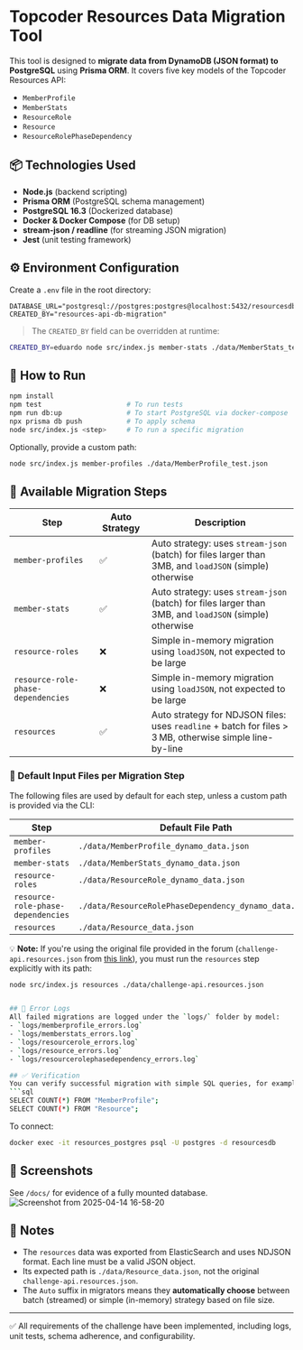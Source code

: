 # Topcoder Resources Data Migration Tool

This tool is designed to **migrate data from DynamoDB (JSON format) to PostgreSQL** using **Prisma ORM**. It covers five key models of the Topcoder Resources API:

- `MemberProfile`
- `MemberStats`
- `ResourceRole`
- `Resource`
- `ResourceRolePhaseDependency`

## 📦 Technologies Used
- **Node.js** (backend scripting)
- **Prisma ORM** (PostgreSQL schema management)
- **PostgreSQL 16.3** (Dockerized database)
- **Docker & Docker Compose** (for DB setup)
- **stream-json / readline** (for streaming JSON migration)
- **Jest** (unit testing framework)

## ⚙️ Environment Configuration
Create a `.env` file in the root directory:

```env
DATABASE_URL="postgresql://postgres:postgres@localhost:5432/resourcesdb"
CREATED_BY="resources-api-db-migration"
```

> The `CREATED_BY` field can be overridden at runtime:
```bash
CREATED_BY=eduardo node src/index.js member-stats ./data/MemberStats_test.json
```

## 🚀 How to Run
```bash
npm install
npm test                     # To run tests
npm run db:up                # To start PostgreSQL via docker-compose
npx prisma db push           # To apply schema
node src/index.js <step>     # To run a specific migration
```

Optionally, provide a custom path:
```bash
node src/index.js member-profiles ./data/MemberProfile_test.json
```

## 🧩 Available Migration Steps

| Step                                | Auto Strategy | Description                                                                                       |
|-------------------------------------|---------------|---------------------------------------------------------------------------------------------------|
| `member-profiles`                  | ✅            | Auto strategy: uses `stream-json` (batch) for files larger than 3MB, and `loadJSON` (simple) otherwise |
| `member-stats`                     | ✅            | Auto strategy: uses `stream-json` (batch) for files larger than 3MB, and `loadJSON` (simple) otherwise |
| `resource-roles`                   | ❌            | Simple in-memory migration using `loadJSON`, not expected to be large                             |
| `resource-role-phase-dependencies` | ❌            | Simple in-memory migration using `loadJSON`, not expected to be large                             |
| `resources`                        | ✅            | Auto strategy for NDJSON files: uses `readline` + batch for files > 3 MB, otherwise simple line-by-line       |

### 📁 Default Input Files per Migration Step

The following files are used by default for each step, unless a custom path is provided via the CLI:

| Step                                | Default File Path                                             |
|-------------------------------------|----------------------------------------------------------------|
| `member-profiles`                  | `./data/MemberProfile_dynamo_data.json`                       |
| `member-stats`                     | `./data/MemberStats_dynamo_data.json`                         |
| `resource-roles`                   | `./data/ResourceRole_dynamo_data.json`                        |
| `resource-role-phase-dependencies` | `./data/ResourceRolePhaseDependency_dynamo_data.json`         |
| `resources`                        | `./data/Resource_data.json`                                   |

💡 **Note:** If you're using the original file provided in the forum (`challenge-api.resources.json` from [this link](https://drive.google.com/file/d/1F8YW-fnKjn8tt5a0_Z-QenZIHPiP3RK7/view?usp=sharing)), you must run the `resources` step explicitly with its path:

```bash
node src/index.js resources ./data/challenge-api.resources.json


## 📒 Error Logs
All failed migrations are logged under the `logs/` folder by model:
- `logs/memberprofile_errors.log`
- `logs/memberstats_errors.log`
- `logs/resourcerole_errors.log`
- `logs/resource_errors.log`
- `logs/resourcerolephasedependency_errors.log`

## ✅ Verification
You can verify successful migration with simple SQL queries, for example:
```sql
SELECT COUNT(*) FROM "MemberProfile";
SELECT COUNT(*) FROM "Resource";
```
To connect:
```bash
docker exec -it resources_postgres psql -U postgres -d resourcesdb
```

## 📸 Screenshots
See `/docs/` for evidence of a fully mounted database.
![Screenshot from 2025-04-14 16-58-20](https://github.com/user-attachments/assets/8fb66fb8-3db1-4b51-bb29-c1db7b207689)

## 📝 Notes
- The `resources` data was exported from ElasticSearch and uses NDJSON format. Each line must be a valid JSON object.
- Its expected path is `./data/Resource_data.json`, not the original `challenge-api.resources.json`.
- The `Auto` suffix in migrators means they **automatically choose** between batch (streamed) or simple (in-memory) strategy based on file size.

---

✅ All requirements of the challenge have been implemented, including logs, unit tests, schema adherence, and configurability.

